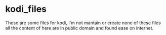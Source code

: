# kodi_files
These are some files for kodi, 
I'm not mantain or create none of these files all the content of here are in public domain and found ease on internet.
